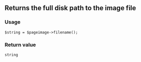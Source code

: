 Returns the full disk path to the image file
--------------------------------------------

### Usage

    $string = $pageimage->filename();

### Return value

`string`

